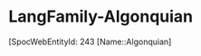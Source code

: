 ﻿---
type: LangFamily
tags: 
- Lang_Family
---

# LangFamily-Algonquian

[SpocWebEntityId: 243
[Name::Algonquian]

